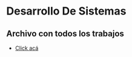 # Desarrollo De Sistemas
## Archivo con todos los trabajos
- [Click acá](https://github.com/garrazagael/DesarrolloDeSistemas/blob/main/Desarrollo%20de%20Sistemas.pdf)

